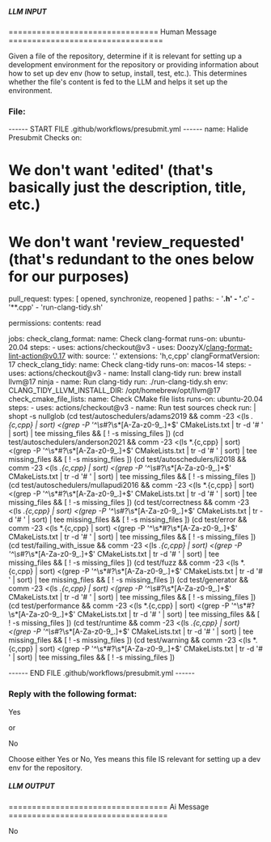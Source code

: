 ##### LLM INPUT #####
================================ Human Message =================================

Given a file of the repository, determine if it is relevant for setting up a development environment for the repository or providing information about how to set up dev env (how to setup, install, test, etc.). This determines whether the file's content is fed to the LLM and helps it set up the environment.

### File:
------ START FILE .github/workflows/presubmit.yml ------
name: Halide Presubmit Checks
on:
  # We don't want 'edited' (that's basically just the description, title, etc.)
  # We don't want 'review_requested' (that's redundant to the ones below for our purposes)
  pull_request:
    types: [ opened, synchronize, reopened ]
    paths:
      - '**.h'
      - '**.c'
      - '**.cpp'
      - 'run-clang-tidy.sh'

permissions:
  contents: read

jobs:
  check_clang_format:
    name: Check clang-format
    runs-on: ubuntu-20.04
    steps:
      - uses: actions/checkout@v3
      - uses: DoozyX/clang-format-lint-action@v0.17
        with:
          source: '.'
          extensions: 'h,c,cpp'
          clangFormatVersion: 17
  check_clang_tidy:
    name: Check clang-tidy
    runs-on: macos-14
    steps:
      - uses: actions/checkout@v3
      - name: Install clang-tidy
        run: brew install llvm@17 ninja
      - name: Run clang-tidy
        run: ./run-clang-tidy.sh
        env:
          CLANG_TIDY_LLVM_INSTALL_DIR: /opt/homebrew/opt/llvm@17
  check_cmake_file_lists:
    name: Check CMake file lists
    runs-on: ubuntu-20.04
    steps:
      - uses: actions/checkout@v3
      - name: Run test sources check
        run: |
          shopt -s nullglob
          (cd test/autoschedulers/adams2019     && comm -23 <(ls *.{c,cpp} | sort) <(grep -P '^\s*#?\s*[A-Za-z0-9_.]+$' CMakeLists.txt | tr -d '# ' | sort) | tee missing_files && [ ! -s missing_files ])
          (cd test/autoschedulers/anderson2021  && comm -23 <(ls *.{c,cpp} | sort) <(grep -P '^\s*#?\s*[A-Za-z0-9_.]+$' CMakeLists.txt | tr -d '# ' | sort) | tee missing_files && [ ! -s missing_files ])
          (cd test/autoschedulers/li2018        && comm -23 <(ls *.{c,cpp} | sort) <(grep -P '^\s*#?\s*[A-Za-z0-9_.]+$' CMakeLists.txt | tr -d '# ' | sort) | tee missing_files && [ ! -s missing_files ])
          (cd test/autoschedulers/mullapudi2016 && comm -23 <(ls *.{c,cpp} | sort) <(grep -P '^\s*#?\s*[A-Za-z0-9_.]+$' CMakeLists.txt | tr -d '# ' | sort) | tee missing_files && [ ! -s missing_files ])
          (cd test/correctness                  && comm -23 <(ls *.{c,cpp} | sort) <(grep -P '^\s*#?\s*[A-Za-z0-9_.]+$' CMakeLists.txt | tr -d '# ' | sort) | tee missing_files && [ ! -s missing_files ])
          (cd test/error                        && comm -23 <(ls *.{c,cpp} | sort) <(grep -P '^\s*#?\s*[A-Za-z0-9_.]+$' CMakeLists.txt | tr -d '# ' | sort) | tee missing_files && [ ! -s missing_files ])
          (cd test/failing_with_issue           && comm -23 <(ls *.{c,cpp} | sort) <(grep -P '^\s*#?\s*[A-Za-z0-9_.]+$' CMakeLists.txt | tr -d '# ' | sort) | tee missing_files && [ ! -s missing_files ])
          (cd test/fuzz                         && comm -23 <(ls *.{c,cpp} | sort) <(grep -P '^\s*#?\s*[A-Za-z0-9_.]+$' CMakeLists.txt | tr -d '# ' | sort) | tee missing_files && [ ! -s missing_files ])
          (cd test/generator                    && comm -23 <(ls *.{c,cpp} | sort) <(grep -P '^\s*#?\s*[A-Za-z0-9_.]+$' CMakeLists.txt | tr -d '# ' | sort) | tee missing_files && [ ! -s missing_files ])
          (cd test/performance                  && comm -23 <(ls *.{c,cpp} | sort) <(grep -P '^\s*#?\s*[A-Za-z0-9_.]+$' CMakeLists.txt | tr -d '# ' | sort) | tee missing_files && [ ! -s missing_files ])
          (cd test/runtime                      && comm -23 <(ls *.{c,cpp} | sort) <(grep -P '^\s*#?\s*[A-Za-z0-9_.]+$' CMakeLists.txt | tr -d '# ' | sort) | tee missing_files && [ ! -s missing_files ])
          (cd test/warning                      && comm -23 <(ls *.{c,cpp} | sort) <(grep -P '^\s*#?\s*[A-Za-z0-9_.]+$' CMakeLists.txt | tr -d '# ' | sort) | tee missing_files && [ ! -s missing_files ])

------ END FILE .github/workflows/presubmit.yml ------

### Reply with the following format:

<rel>Yes</rel>

or

<rel>No</rel>

Choose either Yes or No, Yes means this file IS relevant for setting up a dev env for the repository.

##### LLM OUTPUT #####
================================== Ai Message ==================================

<rel>No</rel>
